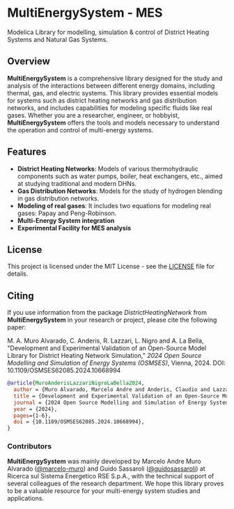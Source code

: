 # MultiEnergySystem - MES
Modelica Library for modelling, simulation &amp; control of District Heating Systems and Natural Gas Systems.

## Overview

**MultiEnergySystem** is a comprehensive library designed for the study and analysis of the interactions between different energy domains, including thermal, gas, and electric systems. This library provides essential models for systems such as district heating networks and gas distribution networks, and includes capabilities for modeling specific fluids like real gases. Whether you are a researcher, engineer, or hobbyist, **MultiEnergySystem** offers the tools and models necessary to understand the operation and control of multi-energy systems.

## Features

- **District Heating Networks**: Models of various thermohydraulic components such as water pumps, boiler, heat exchangers, etc., aimed at studying traditional and modern DHNs.
- **Gas Distribution Networks**: Models for the study of hydrogen blending in gas distribution networks.
- **Modeling of real gases**: It includes two equations for modeling real gases: Papay and Peng-Robinson.
- **Multi-Energy System integration**
- **Experimental Facility for MES analysis**


## License

This project is licensed under the MIT License - see the [LICENSE](LICENSE) file for details.

## Citing

If you use information from the package *DistrictHeatingNetwork* from **MultiEnergySystem** in your research or project, please cite the following paper:

M. A. Muro Alvarado, C. Anderis, R. Lazzari, L. Nigro and A. La Bella, "Development and Experimental Validation of an Open-Source Model Library for District Heating Network Simulation," *2024 Open Source Modelling and Simulation of Energy Systems (OSMSES)*, Vienna, 2024. DOI: 10.1109/OSMSES62085.2024.10668994

```bibtex
@article{MuroAnderisLazzariNigroLaBella2024,
  author = {Muro Alvarado, Marcelo Andre and Anderis, Claudio and Lazzari, Riccardo and Nigro, Lorenzo and La Bella, Alessio},
  title = {Development and Experimental Validation of an Open-Source Model Library for District Heating Network Simulation},
  journal = {2024 Open Source Modelling and Simulation of Energy Systems (OSMSES)},
  year = {2024},
  pages={1-6},
  doi = {10.1109/OSMSES62085.2024.10668994},
}
```

### Contributors

**MultiEnergySystem** was mainly developed by Marcelo Andre Muro Alvarado ([@marcelo-muro](https://github.com/marcelo-muro)) and Guido Sassaroli ([@guidosassaroli](https://github.com/guidosassaroli)) at Ricerca sul Sistema Energetico RSE S.p.A., with the technical support of several colleagues of the research department. We hope this library proves to be a valuable resource for your multi-energy system studies and applications.


